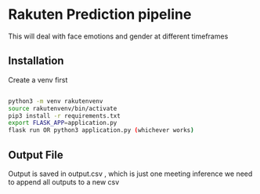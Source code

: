 # Rakuten Prediction pipeline

This will deal with face emotions and gender at different timeframes

## Installation

Create a venv first

```bash

python3 -m venv rakutenvenv
source rakutenvenv/bin/activate
pip3 install -r requirements.txt
export FLASK_APP=application.py
flask run OR python3 application.py (whichever works)
```

## Output File 

Output is saved in output.csv , which is just one meeting inference we need to append all outputs to a new csv